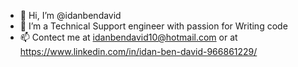 - 👋 Hi, I’m @idanbendavid
- 🌱 I’m a Technical Support engineer with passion for Writing code
- 📫 Contect me at idanbendavid10@hotmail.com or at https://www.linkedin.com/in/idan-ben-david-966861229/

<!---
idanbendavid/idanbendavid is a ✨ special ✨ repository because its `README.md` (this file) appears on your GitHub profile.
You can click the Preview link to take a look at your changes.
--->

